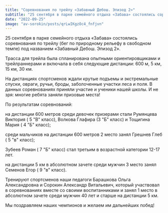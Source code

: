 ```yaml
---
title: "Соревнования по трейлу «Забавный Дебош. Эпизод 2»"  
subtitle: "25 сентября в парке семейного отдыха «Забава» состоялись соревнования по трейлу (бег по природному рельефу в свободном темпе) под названием «Забавный Дебош. Эпизод 2». Наши ребята заняли призовые места."  
date: "2022-09-25" 
image: "av-sorokin/posts/qrLwIKgzOc4_fnfjvn"
---
```


25 сентября в парке семейного отдыха «Забава» состоялись соревнования по трейлу (бег по природному рельефу в свободном темпе) под названием «Забавный Дебош. Эпизод 2».

Трасса для трейла была спланирована опытными ориентировщиками и трейлраннерами и включала в себя следующие дистанции: 600 м, 5 км, 15 км, 30 км. 

На дистанциях спортсменов ждали крутые подъемы и экстремальные спуски, овраги, ручьи, броды, заболоченные участки леса и поля. В данных соревнованиях приняли участие и ученики нашей школы. И не зря: многие ребята заняли призовые места!

По результатам соревнований:

на дистанции 600 метров среди девочек призерами стали Румянцева Виктория ( 5 "В" класс), Волкова Глафира (3 "Б" класс) и Тощигина Мария ( 4 "Б" класс);

среди мальчиков на дистанции 600 метров 2 место занял Грешнев Глеб ( 5 "в" класс);

Зубеев Роман ( 7 "Б" класс) стал третьим в возрастной категории 12-17 лет.

на дистанции 5 км в абсолютном зачете среди мужчин 3 место занял Семенов Егор ( 9 "в" класс).

Тренируют спортсменов наши педагоги Барашкова Ольга Александровна и Сорокин Александр Витальевич, который участвовал в соревнованиях вместе со своими воспитанниками и занял 1 место в абсолютном зачете среди мужчин 40 лет и старше на дистанции 5 км. 

Мы поздравляем наших чемпионов и желаем им дальнейших побед!
